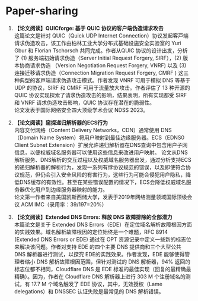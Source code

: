 # Paper-sharing

1. **【论文阅读】QUICforge: 基于 QUIC 协议的客户端伪造请求攻击**<br />
这篇论⽂是针对 QUIC（Quick UDP Internet Connection）协议发起客⼾端请求伪造攻击，该⼯作由柏林⼯业⼤学分布式基础设施安全实验室的 Yuri Gbur 和 Florian Tschorsch 共同完成。作者从QUIC 协议的设计出发，分析了 (1) 服务端初始请求伪造（Server Initial Request Forgery, SIRF），(2) 版本协商请求伪造 （Version Negotiation Request Forgery, VNRF) 以及 (3) 连接迁移请求伪造（Connection Migration Request Forgery, CMRF ) 这三种典型的客⼾端请求伪造攻击模式。作者发现 VNRF 可⽤于模拟 DNS 等基于 UDP 的协议，SIRF 和 CMRF 可⽤于流量放⼤攻击。作者评估了 13 种开源的 QUIC 协议实现探索了请求伪造攻击的影响，结果表明，所有实现都受 SIRF 和 VNRF 请求伪造攻击影响，QUIC 协议存在潜在的脆弱性。<br />
论⽂发表于国际⽹络安全四⼤顶级学术会议 NDSS 2023。  

2. **【论文阅读】窥探递归解析器的ECS行为**<br />
内容交付网络（Content Delivery Networks，CDN）通常使用 DNS（Domain Name System）将用户映射到最佳边缘服务器。ECS（EDNS0 Client Subnet Extension）扩展允许递归解析器在DNS查询中包含用户子网信息，以便权威域名服务器可以使用这些信息来改进用户映射。
论文从DNS解析服务、DNS解析的交互过程以及权威域名服务器出发，通过分析支持ECS的递归解析器的解析行为，发现一系列有悖协议规范的错误，以及即使符合协议规范，但仍会引入安全风险的有害行为，这些行为可能会侵犯用户隐私，降低DNS缓存的有效性。甚至在某些错误配置的情况下，ECS会降低权威域名服务器优化用户到边缘服务器映射的能力。
<br />论文第一作者来自美国凯斯西储大学，发表于2019年网络测量领域国际顶级会议 ACM IMC（录用率：39/197=20%）

3. **【论文阅读】Extended DNS Errors: 释放 DNS 故障排除的全部潜力**<br />
本篇论文是关于 Extended DNS Errors（EDE）在定位域名解析故障根因方面的实践效果。域名解析故障根因的定位始终是一个难题，RFC 8914 (Extended DNS Errors or EDE) 通过在 OPT 资源记录中定义一些新的标志位来解决该问题。作者对支持 EDE 的四个主要 DNS 提供商和三个大型公共 DNS 解析器进行测试，以探究 EDE的实践效果。作者发现，EDE 能够使得管理者缩小 DNS 解析故障根因范围，但针对测试的 DNS 解析器，94% 返回的标志位都不相同，Cloudflare DNS 是 EDE 标准的最佳实现（回复的最精确最精确）。因为，作者在 Cloudflare DNS 解析器上进行 303 M 个注册域名的测试，有 17.7 M 个域名触发了 EDE 协议，其中，无效授权（Lame delegations）和 DNSSEC 认证失败是最常见的 DNS 解析错误。
